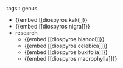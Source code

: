 tags:: genus

- {{embed [[diospyros kaki]]}}
- {{embed [[diospyros nigra]]}}
- research
	- {{embed [[diospyros blancoi]]}}
	- {{embed [[diospyros celebica]]}}
	- {{embed [[diospyros buxifolia]]}}
	- {{embed [[diospyros macrophylla]]}}